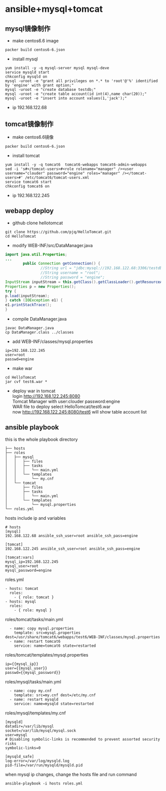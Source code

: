 # ansible+mysql+tomcat
## mysql镜像制作

* make centos6.6 image
```shell
packer build centos6-6.json
```
* install mysql
```shell
yum install -y -q mysql-server mysql mysql-deve
service mysqld start
chkconfig mysqld on
mysql -uroot -e "grant all privileges on *.* to 'root'@'%' identified by 'engine' with grant option;"
mysql -uroot -e "create database testdb;"
mysql -uroot -e "create table account(id int(4),name char(20));"
mysql -uroot -e "insert into account values(1,'jack');"
```
* ip 192.168.122.68

## tomcat镜像制作
* make centos6.6镜像
```shell
packer build centos6-6.json
```
* install tomcat
```shell
yum install -y -q tomcat6  tomcat6-webapps tomcat6-admin-webapps
sed -i 's#</tomcat-users>#<role rolename="manager" /><user username="clouder" password="engine" roles="manager" /></tomcat-users>#' /etc/tomcat6/tomcat-users.xml
service tomcat6 start
chkconfig tomcat6 on
```
* ip 192.168.122.245

## webapp deploy
* github clone hellotomcat
```shell
git clone https://github.com/pjq/HelloTomcat.git
cd HelloTomcat
```
* modify WEB-INF/src/DataManager.java
```java
import java.util.Properties;
...
        public Connection getConnection() {
                //String url = "jdbc:mysql://192.168.122.68:3306/testdb";
                //String username = "root";
                //String password = "engine";
InputStream inputStream = this.getClass().getClassLoader().getResourceAsStream("mysql.properties");
Properties p = new Properties();
try {
p.load(inputStream);
} catch (IOException e1) {
e1.printStackTrace();
}
```
* compile DataManager.java
```shell
javac DataManager.java
cp DataManager.class ../classes
```
* add WEB-INF/classes/mysql.properties
```text
ip=192.168.122.245 
user=root
passwd=engine
```
* make war
```shell
cd HelloTomcat
jar cvf test6.war *
```
* deploy war in tomcat   
login http://192.168.122.245:8080   
Tomcat Manager with user:clouder password:engine  
WAR file to deploy select HelloTomcat/test6.war   
now http://192.168.122.245:8080/test6 will show table account list

## ansible playbook
this is the whole playbook directory
```list
├── hosts
├── roles
│   ├── mysql
│   │   ├── files
│   │   ├── tasks
│   │   │   └── main.yml
│   │   └── templates
│   │       └── my.cnf
│   └── tomcat
│       ├── files
│       ├── tasks
│       │   └── main.yml
│       └── templates
│           └── mysql.properties
└── roles.yml
```
hosts include ip and variables
```text
# hosts
[mysql]
192.168.122.68 ansible_ssh_user=root ansible_ssh_pass=engine

[tomcat]
192.168.122.245 ansible_ssh_user=root ansible_ssh_pass=engine

[tomcat:vars]
mysql_ip=192.168.122.245
mysql_user=root
mysql_password=engine
```
roles.yml
```
- hosts: tomcat
  roles:
    - { role: tomcat }
- hosts: mysql
  roles:
    - { role: mysql }
```
roles/tomcat/tasks/main.yml
```text
  - name: copy mysql.properties
    template: src=mysql.properties dest=/usr/share/tomcat6/webapps/test6/WEB-INF/classes/mysql.properties
  - name: restart tomcat6
    service: name=tomcat6 state=restarted
```
roles/tomcat/templates/mysql.properties
```
ip={{mysql_ip}} 
user={{mysql_user}}
passwd={{mysql_password}}
```
roles/mysql/tasks/main.yml
```
  - name: copy my.cnf
    template: src=my.cnf dest=/etc/my.cnf
  - name: restart mysqld
    service: name=mysqld state=restarted
```
roles/mysql/templates/my.cnf
```
[mysqld]
datadir=/var/lib/mysql
socket=/var/lib/mysql/mysql.sock
user=mysql
# Disabling symbolic-links is recommended to prevent assorted security risks
symbolic-links=0

[mysqld_safe]
log-error=/var/log/mysqld.log
pid-file=/var/run/mysqld/mysqld.pid
```
when mysql ip changes, change the hosts file and run command
```shell
ansible-playbook -i hosts roles.yml
```
